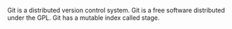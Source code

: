 Git is a distributed version control system.
Git is a free software distributed under the GPL.
Git has a mutable index called stage.


